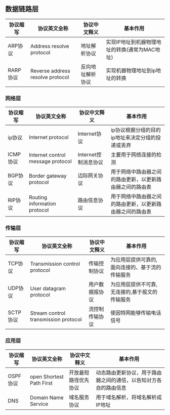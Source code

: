 ## 数据链路层

|协议缩写|协议英文全称|协议中文释义|基本作用|
|-------|-----------|-----------|-------|
|ARP协议|Address resolve protocol|地址解析协议|实现IP地址到机器物理地址的转换(通常为MAC地址)
|RARP协议|Reverse address resolve protocol|反向地址解析协议|实现机器物理地址到ip地址的转换|

### 网络层

|协议缩写|协议英文全称|协议中文释义|基本作用|
|-------|-----------|-----------|-------|
|ip协议|Internet protocol|Internet协议|ip协议根据分组的目的ip地址来决定分组的投递或丢弃|
|ICMP协议|Internet control message protocol|Internet控制消息协议|主要用于网络连接的检测|
|BGP协议|Border gateway protocol|边际网关协议|用于网络中路由器之间的路由更新，以更新路由器之间的路由表|
|RIP协议|Routing information protocol|路由信息协议|用于网络中路由器之间的路由更新，以更新路由器之间的路由表|
### 传输层
|协议缩写|协议英文全称|协议中文释义|基本作用|
|-------|-----------|-----------|-------|
|TCP协议|Transmission control protocol|传输控制协议|为应用层提供可靠的,面向连接的、基于流的传输服务|
|UDP协议|User datagram protocol|用户数据报协议|为应用层提供不可靠,无连接的,基于报文的传输服务|
|SCTP协议|Stream control transmission protocol|流控制传输协议|使因特网能够传输电话信号|

### 应用层
|协议缩写|协议英文全称|协议中文释义|基本作用|
|-------|-----------|-----------|-------|
|OSPF协议|open Shortest Path First|开放最短路径优先协议|动态路由更新协议，用于路由器之间的通信，以告知对方各自的路由信息|
|DNS|Domain Name Service|域名服务协议|用于域名解析，将域名解析成IP地址|
